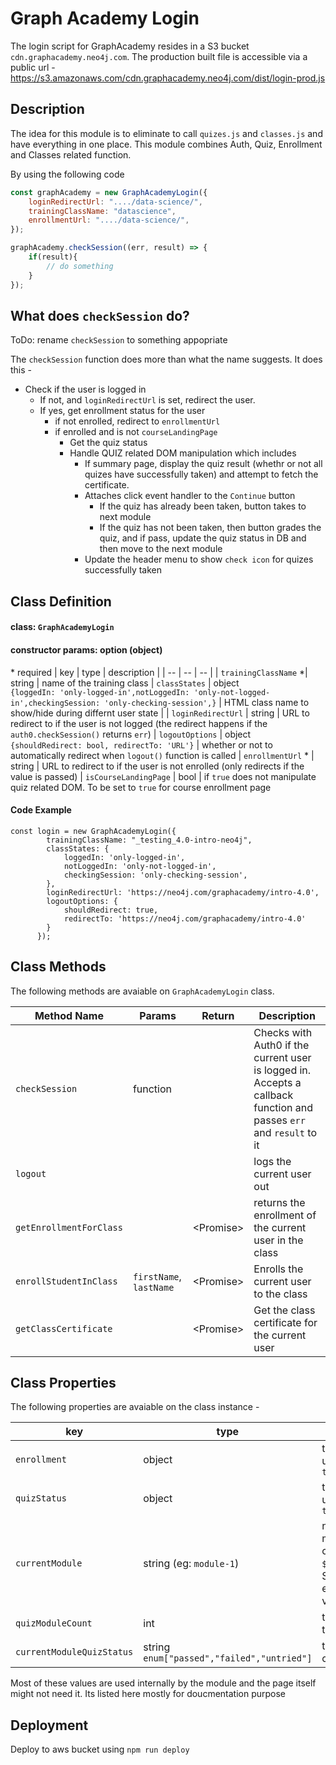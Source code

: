 
# Graph Academy Login

The login script for GraphAcademy resides in a S3 bucket `cdn.graphacademy.neo4j.com`.
The production built file is accessible via a public url - https://s3.amazonaws.com/cdn.graphacademy.neo4j.com/dist/login-prod.js

##  Description
The idea for this module is to eliminate to call `quizes.js` and `classes.js`
 and have everything in one place. This module combines Auth, Quiz, Enrollment and Classes related function.

By using the following code
```js
const graphAcademy = new GraphAcademyLogin({
	loginRedirectUrl: "..../data-science/",
	trainingClassName: "datascience",
	enrollmentUrl: "..../data-science/",
});

graphAcademy.checkSession((err, result) => {
	if(result){
		// do something
	}
});
```
## What does `checkSession` do?
ToDo: rename `checkSession` to something appopriate

The `checkSession` function does more than what the name suggests. It does this -

* Check if the user is logged in
	* If not, and `loginRedirectUrl` is set, redirect the user.
	* If yes, get enrollment status for the user
		* if not enrolled, redirect to `enrollmentUrl`
		* if enrolled and is not `courseLandingPage`
			* Get the quiz status
			* Handle QUIZ related DOM manipulation which includes
				* If summary page, display the quiz result (whethr or not all quizes have successfully taken) and attempt to fetch the certificate.
				* Attaches click event handler to the `Continue` button
					* If the quiz has already been taken, button takes to next module
					* If the quiz has not been taken, then button grades the quiz, and if pass, update the quiz status in DB and then move to the next module
				* Update the header menu to show `check icon` for quizes successfully taken

## Class Definition
#### class: `GraphAcademyLogin`
#### constructor params: option (object)
\* required
| key | type | description |
| -- | -- | -- |
| `trainingClassName` *| string | name of the training class
| `classStates` | object <br/> `{loggedIn: 'only-logged-in',notLoggedIn: 'only-not-logged-in',checkingSession: 'only-checking-session',}` | HTML class name to show/hide during differnt user state |
| `loginRedirectUrl` | string | URL to redirect to if the user is not logged (the redirect happens if the `auth0.checkSession()` returns `err`)
| `logoutOptions` | object<br/> `{shouldRedirect: bool, redirectTo: 'URL'}` | whether or not to automatically redirect when `logout()` function is called
| `enrollmentUrl` * | string | URL to redirect to if the user is not enrolled (only redirects if the value is passed)
| `isCourseLandingPage` | bool | if `true` does not manipulate quiz related DOM. To be set to `true` for course enrollment page

#### Code Example
```
const login = new GraphAcademyLogin({
        trainingClassName: "_testing_4.0-intro-neo4j",
        classStates: {
			loggedIn: 'only-logged-in',
          	notLoggedIn: 'only-not-logged-in',
	        checkingSession: 'only-checking-session',
        },
        loginRedirectUrl: 'https://neo4j.com/graphacademy/intro-4.0',
        logoutOptions: {
			shouldRedirect: true,
			redirectTo: 'https://neo4j.com/graphacademy/intro-4.0'
		}
      });
```

## Class Methods
The following methods are avaiable on `GraphAcademyLogin` class.

| Method Name | Params | Return |Description |
| -- | -- | -- | -- |
| `checkSession` | function |  |Checks with Auth0 if the current user is logged in. Accepts a callback function and passes `err` and `result` to it
| `logout` | | |logs the current user out |
| `getEnrollmentForClass` | |\<Promise\>| returns the enrollment of the current user in the class 
| `enrollStudentInClass` | `firstName`, `lastName` | \<Promise\>| Enrolls the current user to the class
| `getClassCertificate` | | \<Promise\>|Get the class certificate for the current user

## Class Properties
The following properties are avaiable on the class instance -

| key | type | description
|--|--|--|
|`enrollment`|object|the enrollment of the user for the `trainingClassName`
|`quizStatus`|object|the quiz status of the user fot the `trainingClassName`
|`currentModule`|string (eg: `module-1`) | name of the current module. Feteched by calling `$(".quiz").attr("id");`. So if the quiz does not exist for a module, the value will be null
|`quizModuleCount`|int|total number of modules that have a quiz
|`currentModuleQuizStatus`|string `enum["passed","failed","untried"]`|the quiz status of the current module

Most of these values are used internally by the module and the page itself might not need it. Its listed here mostly for doucmentation purpose

## Deployment
Deploy to aws bucket using `npm run deploy`